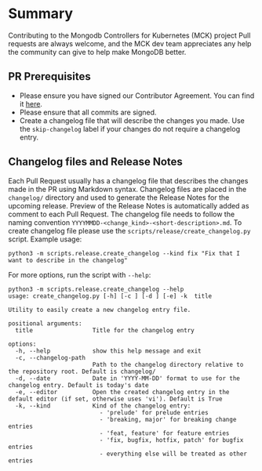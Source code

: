 # Summary

Contributing to the Mongodb Controllers for Kubernetes (MCK) project
Pull requests are always welcome, and the MCK dev team appreciates any help the community can give to help make MongoDB
better.

## PR Prerequisites

* Please ensure you have signed our Contributor Agreement. You can find
  it [here](https://www.mongodb.com/legal/contributor-agreement).
* Please ensure that all commits are signed.
* Create a changelog file that will describe the changes you made. Use the `skip-changelog` label if your changes do not
  require a changelog entry.

## Changelog files and Release Notes

Each Pull Request usually has a changelog file that describes the changes made in the PR using Markdown syntax.
Changelog files are placed in the `changelog/` directory and used to generate the Release Notes for the
upcoming release. Preview of the Release Notes is automatically added as comment to each Pull Request.
The changelog file needs to follow the naming convention
`YYYYMMDD-<change_kind>-<short-description>.md`. To create changelog file please use the
`scripts/release/create_changelog.py` script. Example usage:

```console
python3 -m scripts.release.create_changelog --kind fix "Fix that I want to describe in the changelog"
```

For more options, run the script with `--help`:

```console
python3 -m scripts.release.create_changelog --help
usage: create_changelog.py [-h] [-c ] [-d ] [-e] -k  title

Utility to easily create a new changelog entry file.

positional arguments:
  title                 Title for the changelog entry

options:
  -h, --help            show this help message and exit
  -c, --changelog-path
                        Path to the changelog directory relative to the repository root. Default is changelog/
  -d, --date            Date in 'YYYY-MM-DD' format to use for the changelog entry. Default is today's date
  -e, --editor          Open the created changelog entry in the default editor (if set, otherwise uses 'vi'). Default is True
  -k, --kind            Kind of the changelog entry:
                          - 'prelude' for prelude entries
                          - 'breaking, major' for breaking change entries
                          - 'feat, feature' for feature entries
                          - 'fix, bugfix, hotfix, patch' for bugfix entries
                          - everything else will be treated as other entries
```
